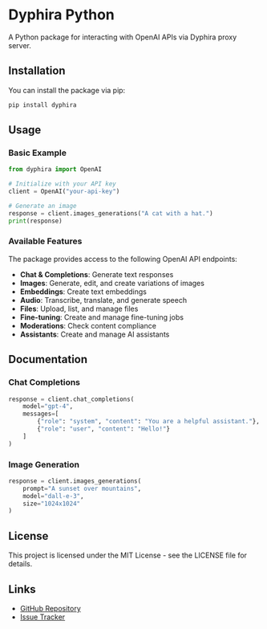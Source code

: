 # Dyphira Python

A Python package for interacting with OpenAI APIs via Dyphira proxy server.

## Installation

You can install the package via pip:

```bash
pip install dyphira
```

## Usage

### Basic Example

```python
from dyphira import OpenAI

# Initialize with your API key
client = OpenAI("your-api-key")

# Generate an image
response = client.images_generations("A cat with a hat.")
print(response)
```

### Available Features

The package provides access to the following OpenAI API endpoints:

- **Chat & Completions**: Generate text responses
- **Images**: Generate, edit, and create variations of images
- **Embeddings**: Create text embeddings
- **Audio**: Transcribe, translate, and generate speech
- **Files**: Upload, list, and manage files
- **Fine-tuning**: Create and manage fine-tuning jobs
- **Moderations**: Check content compliance
- **Assistants**: Create and manage AI assistants

## Documentation

### Chat Completions

```python
response = client.chat_completions(
    model="gpt-4",
    messages=[
        {"role": "system", "content": "You are a helpful assistant."},
        {"role": "user", "content": "Hello!"}
    ]
)
```

### Image Generation

```python
response = client.images_generations(
    prompt="A sunset over mountains",
    model="dall-e-3",
    size="1024x1024"
)
```

## License

This project is licensed under the MIT License - see the LICENSE file for details.

## Links

- [GitHub Repository](https://github.com/DivinerX/dyphira-python)
- [Issue Tracker](https://github.com/DivinerX/dyphira-python/issues)
